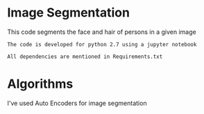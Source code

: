 # Image Segmentation

This code segments the face and hair of persons in a given image

    The code is developed for python 2.7 using a jupyter notebook

    All dependencies are mentioned in Requirements.txt

# Algorithms

I've used Auto Encoders for image segmentation
